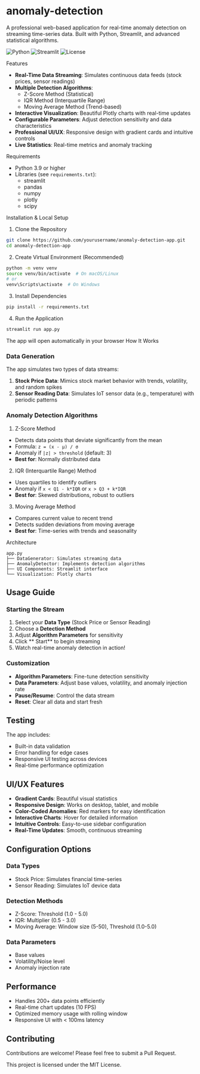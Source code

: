# anomaly-detection
A professional web-based application for real-time anomaly detection on streaming time-series data. Built with Python, Streamlit, and advanced statistical algorithms.

![Python](https://img.shields.io/badge/Python-3.9+-blue.svg)
![Streamlit](https://img.shields.io/badge/Streamlit-1.40-red.svg)
![License](https://img.shields.io/badge/License-MIT-green.svg)

Features

- **Real-Time Data Streaming**: Simulates continuous data feeds (stock prices, sensor readings)
- **Multiple Detection Algorithms**:
  - Z-Score Method (Statistical)
  - IQR Method (Interquartile Range)
  - Moving Average Method (Trend-based)
- **Interactive Visualization**: Beautiful Plotly charts with real-time updates
- **Configurable Parameters**: Adjust detection sensitivity and data characteristics
- **Professional UI/UX**: Responsive design with gradient cards and intuitive controls
- **Live Statistics**: Real-time metrics and anomaly tracking


Requirements

- Python 3.9 or higher
- Libraries (see `requirements.txt`):
  - streamlit
  - pandas
  - numpy
  - plotly
  - scipy

Installation & Local Setup

1. Clone the Repository
```bash
git clone https://github.com/yourusername/anomaly-detection-app.git
cd anomaly-detection-app
```

2. Create Virtual Environment (Recommended)
```bash
python -m venv venv
source venv/bin/activate  # On macOS/Linux
# or
venv\Scripts\activate  # On Windows
```

3. Install Dependencies
```bash
pip install -r requirements.txt
```

4. Run the Application
```bash
streamlit run app.py
```

The app will open automatically in your browser 
How It Works

### Data Generation

The app simulates two types of data streams:

1. **Stock Price Data**: Mimics stock market behavior with trends, volatility, and random spikes
2. **Sensor Reading Data**: Simulates IoT sensor data (e.g., temperature) with periodic patterns

### Anomaly Detection Algorithms

 1. Z-Score Method
- Detects data points that deviate significantly from the mean
- Formula: `z = (x - μ) / σ`
- Anomaly if `|z| > threshold` (default: 3)
- **Best for**: Normally distributed data

2. IQR (Interquartile Range) Method
- Uses quartiles to identify outliers
- Anomaly if `x < Q1 - k*IQR` or `x > Q3 + k*IQR`
- **Best for**: Skewed distributions, robust to outliers

3. Moving Average Method
- Compares current value to recent trend
- Detects sudden deviations from moving average
- **Best for**: Time-series with trends and seasonality

Architecture
```
app.py
├── DataGenerator: Simulates streaming data
├── AnomalyDetector: Implements detection algorithms
├── UI Components: Streamlit interface
└── Visualization: Plotly charts
```

## Usage Guide

### Starting the Stream

1. Select your **Data Type** (Stock Price or Sensor Reading)
2. Choose a **Detection Method**
3. Adjust **Algorithm Parameters** for sensitivity
4. Click ** Start** to begin streaming
5. Watch real-time anomaly detection in action!

### Customization

- **Algorithm Parameters**: Fine-tune detection sensitivity
- **Data Parameters**: Adjust base values, volatility, and anomaly injection rate
- **Pause/Resume**: Control the data stream
- **Reset**: Clear all data and start fresh




## Testing

The app includes:
- Built-in data validation
- Error handling for edge cases
- Responsive UI testing across devices
- Real-time performance optimization

## UI/UX Features

- **Gradient Cards**: Beautiful visual statistics
- **Responsive Design**: Works on desktop, tablet, and mobile
- **Color-Coded Anomalies**: Red markers for easy identification
- **Interactive Charts**: Hover for detailed information
- **Intuitive Controls**: Easy-to-use sidebar configuration
- **Real-Time Updates**: Smooth, continuous streaming

## Configuration Options

### Data Types
- Stock Price: Simulates financial time-series
- Sensor Reading: Simulates IoT device data

### Detection Methods
- Z-Score: Threshold (1.0 - 5.0)
- IQR: Multiplier (0.5 - 3.0)
- Moving Average: Window size (5-50), Threshold (1.0-5.0)

### Data Parameters
- Base values
- Volatility/Noise level
- Anomaly injection rate

##  Performance

- Handles 200+ data points efficiently
- Real-time chart updates (10 FPS)
- Optimized memory usage with rolling window
- Responsive UI with < 100ms latency

##  Contributing

Contributions are welcome! Please feel free to submit a Pull Request.



This project is licensed under the MIT License.

